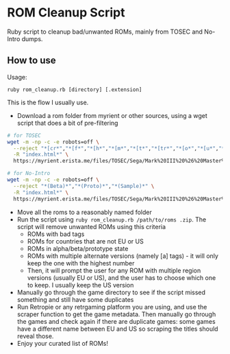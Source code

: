 # ROM Cleanup Script
Ruby script to cleanup bad/unwanted ROMs, mainly from TOSEC and No-Intro dumps.

## How to use

Usage:

```
ruby rom_cleanup.rb [directory] [.extension]
```

This is the flow I usually use.

- Download a rom folder from myrient or other sources, using a wget script that does a bit of pre-filtering

```bash
# for TOSEC
wget -m -np -c -e robots=off \
  --reject "*[cr*","*[f*","*[h*","*[m*","*[t*","*[tr*","*[o*","*[u*","*[v*","*[b*" \
  -R "index.html*" \
  https://myrient.erista.me/files/TOSEC/Sega/Mark%20III%20%26%20Master%20System/Games/

# for No-Intro
wget -m -np -c -e robots=off \
  --reject "*(Beta)*","*(Proto)*","*(Sample)*" \
  -R "index.html*" \
  https://myrient.erista.me/files/TOSEC/Sega/Mark%20III%20%26%20Master%20System/Games/
```

- Move all the roms to a reasonably named folder
- Run the script using `ruby rom_cleanup.rb /path/to/roms .zip`. The script will remove unwanted ROMs using this criteria
  - ROMs with bad tags 
  - ROMs for countries that are not EU or US
  - ROMs in alpha/beta/prototype state
  - ROMs with multiple alternate versions (namely [a] tags) - it will only keep the one with the highest number
  - Then, it will prompt the user for any ROM with multiple region versions (usually EU or US), and the user has to choose which one to keep. I usually keep the US version
- Manually go through the game directory to see if the script missed something and still have some duplicates
- Run Retropie or any retrgaming platform you are using, and use the scraper function to get the game metadata. Then manually go through the games and check again if there are duplicate games: some games have a different name between EU and US so scraping the titles should reveal those.
- Enjoy your curated list of ROMs!